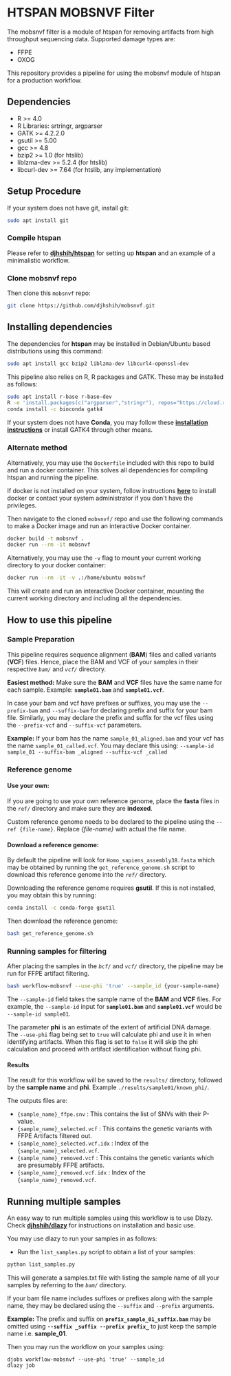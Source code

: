 # HTSPAN MOBSNVF Filter

The mobsnvf filter is a module of htspan for removing artifacts from high throughput sequencing data. Supported damage types are:

* FFPE
* OXOG

This repository provides a pipeline for using the mobsnvf module of htspan for a production workflow.


## Dependencies
* R >= 4.0
* R Libraries: srtringr, argparser
* GATK >= 4.2.2.0
* gsutil >= 5.00
* gcc >= 4.8
* bzip2 >= 1.0 (for htslib)
* liblzma-dev >= 5.2.4 (for htslib)
* libcurl-dev >= 7.64 (for htslib, any implementation)


## Setup Procedure

If your system does not have git, install git:

```bash
sudo apt install git
```

### Compile htspan
Please refer to __[djhshih/htspan](https://github.com/djhshih/htspan)__ for setting up __htspan__ and an example of a minimalistic workflow.

### Clone mobsnvf repo
Then clone this `mobsnvf` repo:
```bash
git clone https://github.com/djhshih/mobsnvf.git
```


## Installing dependencies

The dependencies for __htspan__ may be installed in Debian/Ubuntu based distributions using this command:
```bash
sudo apt install gcc bzip2 liblzma-dev libcurl4-openssl-dev
```

This pipeline also relies on R, R packages and GATK. These may be installed as follows:

```bash
sudo apt install r-base r-base-dev
R -e 'install.packages(c("argparser","stringr"), repos="https://cloud.r-project.org")'
conda install -c bioconda gatk4
```

If your system does not have __Conda__, you may follow these __[installation instructions](https://www.anaconda.com/docs/getting-started/miniconda/install#linux)__ or install GATK4 through other means.

### Alternate method

Alternatively, you may use the `Dockerfile` included with this repo to build and run a docker container. This solves all dependencies for compiling htspan and running the pipeline.

If docker is not installed on your system, follow instructions __[here](https://docs.docker.com/engine/install/)__ to install docker or contact your system administrator if you don't have the privileges.

Then navigate to the cloned `mobsnvf/` repo and use the following commands to make a Docker image and run an interactive Docker container.

```bash
docker build -t mobsnvf .
docker run --rm -it mobsnvf
```

Alternatively, you may use the `-v` flag to mount your current working directory to your docker container:

```bash
docker run --rm -it -v .:/home/ubuntu mobsnvf
```

This will create and run an interactive Docker container, mounting the current working directory and including all the dependencies.

## How to use this pipeline

### Sample Preparation

This pipeline requires sequence alignment (__BAM__) files and called variants (__VCF__) files. Hence, place the BAM and VCF of your samples in their respective _`bam/`_ and _`vcf/`_ directory.

__Easiest method:__ Make sure the __BAM__ and __VCF__ files have the same name for each sample. Example: __`sample01.bam`__ and __`sample01.vcf`__.

In case your bam and vcf have prefixes or suffixes, you may use the `--prefix-bam` and `--suffix-bam` for declaring prefix and suffix for your bam file. Similarly, you may declare the prefix and suffix for the vcf files using the `--prefix-vcf` and `--suffix-vcf` parameters.

__Example:__
If your bam has the name `sample_01_aligned.bam` and your vcf has the name `sample_01_called.vcf`. You may declare this using: `--sample-id sample_01 --suffix-bam _aligned --suffix-vcf _called`

### Reference genome

#### Use your own:
If you are going to use your own reference genome, place the __fasta__ files in the `ref/` directory and make sure they are __indexed__.

Custom reference genome needs to be declared to the pipeline using the `--ref {file-name}`. Replace _{file-name}_ with actual the file name.

#### Download a reference genome:
By default the pipeline will look for `Homo_sapiens_assembly38.fasta` which may be obtained by running the `get_reference_genome.sh` script to download this reference genome into the _`ref/`_ directory. 

Downloading the reference genome requires __gsutil__. If this is not installed, you may obtain this by running:

```bash
conda install -c conda-forge gsutil
```
Then download the reference genome:

```bash
bash get_reference_genome.sh
```

### Running samples for filtering

After placing the samples in the _`bcf/`_ and _`vcf/`_ directory, the pipeline may be run for FFPE artifact filtering.

```bash
bash workflow-mobsnvf --use-phi 'true' --sample_id {your-sample-name} 
```

The `--sample-id` field takes the sample name of the __BAM__ and __VCF__ files. For example, the `--sample-id` input for __`sample01.bam`__ and __`sample01.vcf`__ would be `--sample-id sample01`.

The parameter __phi__ is an estimate of the extent of artificial DNA damage. The `--use-phi` flag being set to `true` will calculate phi and use it in when identifying artifacts. When this flag is set to `false` it will skip the phi calculation and proceed with artifact identification without fixing phi.

#### Results

The result for this workflow will be saved to the `results/` directory, followed by the __sample name__ and __phi__. Example `./results/sample01/known_phi/`.

The outputs files are:

- `{sample_name}_ffpe.snv` : This contains the list of SNVs with their P-value.
- `{sample_name}_selected.vcf` : This contains the genetic variants with FFPE Artifacts filtered out.
- `{sample_name}_selected.vcf.idx` : Index of the `{sample_name}_selected.vcf`.
- `{sample_name}_removed.vcf` : This contains the genetic variants which are presumably FFPE artifacts.
- `{sample_name}_removed.vcf.idx` : Index of the `{sample_name}_removed.vcf`.

## Running multiple samples

An easy way to run multiple samples using this workflow is to use Dlazy. Check __[djhshih/dlazy](https://github.com/djhshih/dlazy)__ for instructions on installation and basic use.

You may use dlazy to run your samples in as follows:

- Run the `list_samples.py` script to obtain a list of your samples:

```bash
python list_samples.py
```
This will generate a samples.txt file with listing the sample name of all your samples by referring to the _`bam/`_ directory. 

If your bam file name includes suffixes or prefixes along with the sample name, they may be declared using the `--suffix` and `--prefix` arguments. 

__Example:__ The prefix and suffix on __`prefix_sample_01_suffix.bam`__ may be omitted using __`--suffix _suffix --prefix prefix_`__ to just keep the sample name i.e. __sample_01__.

Then you may run the workflow on your samples using:
```
djobs workflow-mobsnvf --use-phi 'true' --sample_id
dlazy job
```















